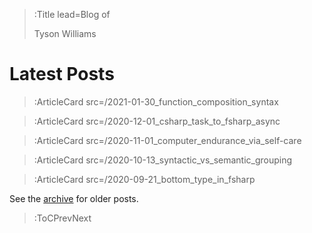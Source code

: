 > :Title lead=Blog of
>
> Tyson Williams

# Latest Posts

> :ArticleCard src=/2021-01-30_function_composition_syntax

> :ArticleCard src=/2020-12-01_csharp_task_to_fsharp_async

> :ArticleCard src=/2020-11-01_computer_endurance_via_self-care

> :ArticleCard src=/2020-10-13_syntactic_vs_semantic_grouping

> :ArticleCard src=/2020-09-21_bottom_type_in_fsharp

See the [archive](/archive) for older posts.

> :ToCPrevNext
